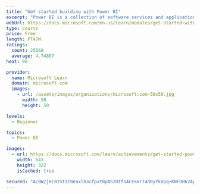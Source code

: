```yaml
---
title: "Get started building with Power BI"
excerpt: "Power BI is a collection of software services and applications that let you connect to all sorts of data sources and create compelling visuals and reports. You can benefit from receiving those reports, or you can share them with others inside or outside your organization. Learn the basics of Power BI, how its services and applications work together, and how they can be used to create or experience compelling visuals and analytics based on your data."
webUrl: https://docs.microsoft.com/en-us/learn/modules/get-started-with-power-bi/
type: course
price: Free
length: PT47M
ratings:
  count: 25568
  average: 4.74867
heat: 98

provider:
  name: Microsoft Learn
  domain: microsoft.com
  images:
    - url: /assets/images/organizations/microsoft.com-50x50.jpg
      width: 50
      height: 50

levels:
  - Beginner

topics:
  - Power BI

images:
  - url: https://docs.microsoft.com/learn/achievements/get-started-power-bi-social.png
    width: 643
    height: 322
    isCached: true

secured: "A/BW/jHC015tII9eaxlh3cfpxtBpAS2UtfSACEkmrT4d0yYkXpq+KNFUH62Ap/BIOfkpadnrhvewf7b4kqClUcNVxOqltEe/NrnXI3rl0+sX91zh+oUju9u1MyI7YRLnVRIca2VHnvOpK8DVpy//BWby6YbYBWoXvHNTntD/UdCVZf9fcN+Alu8A+SkeoKG8hiCPGPV0rTriWyftMoHRW7b3pTsriFyeXy7czzVwcTSbmpLQCEWS6Wze41TyqoA9jM8QJQa0ICaqhBUKcWYmWit2Crmb6IHSSl6cuUbXbjbHYYBQrUqfHGf/mqiDyWUYC8qjTu9JSlWmN+WQHp5+v7VMUeIXKHOaLTGQ3W3dzPdWSHb7+C0WmWnW9TZ2NObp/t7S+OM8PYCTq6hq3heOnGi1b5pHAcBGClUQx12PClSPjLbFhMTq2/WT+HWufSuc;x3UKlOi5m1JaW3O90DGmyA=="
---
```


